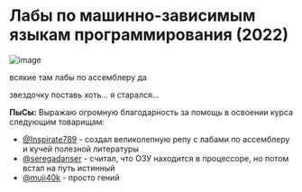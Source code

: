 # Лабы по машинно-зависимым языкам программирования (2022)

![image](https://user-images.githubusercontent.com/45235753/170189559-6fad4c90-8883-45f4-97de-e4bf775d22da.png)

всякие там лабы по ассемблеру да

звездочку поставь хоть... я старался...

**ПыСы:** Выражаю огромную благодарность за помощь в освоении курса следующим товарищам:

- [@Inspirate789](https://github.com/Inspirate789) - создал великолепную репу с лабами по ассемблеру и кучей полезной литературы
- [@seregadanser](https://github.com/seregadanser) - считал, что ОЗУ находится в процессоре, но потом встал на путь истинный
- [@muji40k](https://github.com/muji40k) - просто гений
